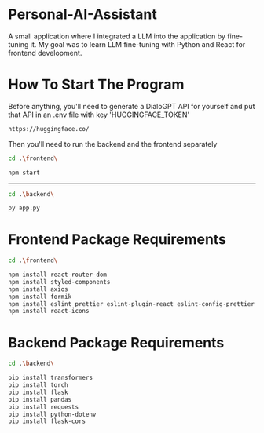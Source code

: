 # Personal-AI-Assistant
A small application where I integrated a LLM into the application by fine-tuning it. My goal was to learn LLM fine-tuning with Python and React for frontend development.

# How To Start The Program

Before anything, you'll need to generate a DialoGPT API for yourself and put that API in an .env file with key 'HUGGINGFACE_TOKEN'

```bash
https://huggingface.co/
```

Then you'll need to run the backend and the frontend separately

```bash
cd .\frontend\
```

```bash
npm start
```

---------------------
```bash
cd .\backend\
```

```bash
py app.py
```

# Frontend Package Requirements

```bash
cd .\frontend\
```

```bash
npm install react-router-dom
npm install styled-components
npm install axios
npm install formik
npm install eslint prettier eslint-plugin-react eslint-config-prettier
npm install react-icons
```

# Backend Package Requirements

```bash
cd .\backend\
```

```bash
pip install transformers
pip install torch
pip install flask
pip install pandas
pip install requests
pip install python-dotenv
pip install flask-cors
```
